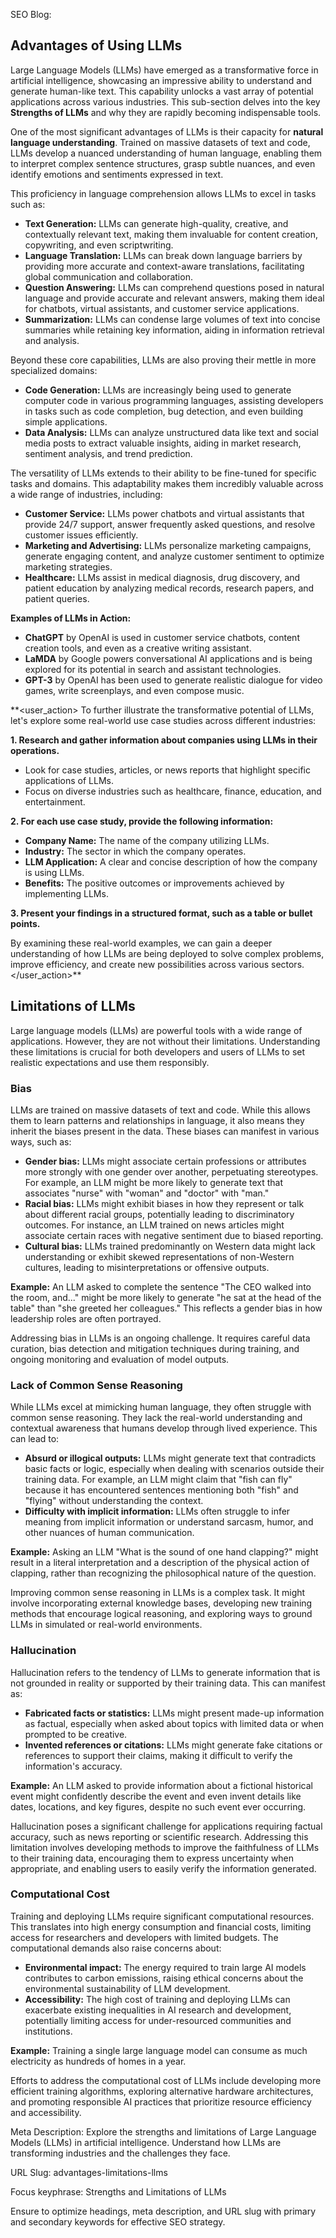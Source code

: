 SEO Blog:

## Advantages of Using LLMs

Large Language Models (LLMs) have emerged as a transformative force in artificial intelligence, showcasing an impressive ability to understand and generate human-like text. This capability unlocks a vast array of potential applications across various industries. This sub-section delves into the key **Strengths of LLMs** and why they are rapidly becoming indispensable tools.

One of the most significant advantages of LLMs is their capacity for **natural language understanding**. Trained on massive datasets of text and code, LLMs develop a nuanced understanding of human language, enabling them to interpret complex sentence structures, grasp subtle nuances, and even identify emotions and sentiments expressed in text. 

This proficiency in language comprehension allows LLMs to excel in tasks such as:

* **Text Generation:** LLMs can generate high-quality, creative, and contextually relevant text, making them invaluable for content creation, copywriting, and even scriptwriting. 
* **Language Translation:** LLMs can break down language barriers by providing more accurate and context-aware translations, facilitating global communication and collaboration.
* **Question Answering:** LLMs can comprehend questions posed in natural language and provide accurate and relevant answers, making them ideal for chatbots, virtual assistants, and customer service applications.
* **Summarization:** LLMs can condense large volumes of text into concise summaries while retaining key information, aiding in information retrieval and analysis.

Beyond these core capabilities, LLMs are also proving their mettle in more specialized domains:

* **Code Generation:** LLMs are increasingly being used to generate computer code in various programming languages, assisting developers in tasks such as code completion, bug detection, and even building simple applications. 
* **Data Analysis:** LLMs can analyze unstructured data like text and social media posts to extract valuable insights, aiding in market research, sentiment analysis, and trend prediction.

The versatility of LLMs extends to their ability to be fine-tuned for specific tasks and domains. This adaptability makes them incredibly valuable across a wide range of industries, including:

* **Customer Service:** LLMs power chatbots and virtual assistants that provide 24/7 support, answer frequently asked questions, and resolve customer issues efficiently.
* **Marketing and Advertising:** LLMs personalize marketing campaigns, generate engaging content, and analyze customer sentiment to optimize marketing strategies.
* **Healthcare:** LLMs assist in medical diagnosis, drug discovery, and patient education by analyzing medical records, research papers, and patient queries.

**Examples of LLMs in Action:**

* **ChatGPT** by OpenAI is used in customer service chatbots, content creation tools, and even as a creative writing assistant.
* **LaMDA** by Google powers conversational AI applications and is being explored for its potential in search and assistant technologies.
* **GPT-3** by OpenAI has been used to generate realistic dialogue for video games, write screenplays, and even compose music.

**<user_action> 
To further illustrate the transformative potential of LLMs, let's explore some real-world use case studies across different industries:

**1. Research and gather information about companies using LLMs in their operations.**
  * Look for case studies, articles, or news reports that highlight specific applications of LLMs.
  * Focus on diverse industries such as healthcare, finance, education, and entertainment.

**2. For each use case study, provide the following information:**
  * **Company Name:** The name of the company utilizing LLMs.
  * **Industry:** The sector in which the company operates.
  * **LLM Application:** A clear and concise description of how the company is using LLMs.
  * **Benefits:** The positive outcomes or improvements achieved by implementing LLMs.

**3. Present your findings in a structured format, such as a table or bullet points.**

By examining these real-world examples, we can gain a deeper understanding of how LLMs are being deployed to solve complex problems, improve efficiency, and create new possibilities across various sectors. 
</user_action>**




## Limitations of LLMs

Large language models (LLMs) are powerful tools with a wide range of applications. However, they are not without their limitations. Understanding these limitations is crucial for both developers and users of LLMs to set realistic expectations and use them responsibly.

### Bias

LLMs are trained on massive datasets of text and code. While this allows them to learn patterns and relationships in language, it also means they inherit the biases present in the data. These biases can manifest in various ways, such as:

* **Gender bias:** LLMs might associate certain professions or attributes more strongly with one gender over another, perpetuating stereotypes. For example, an LLM might be more likely to generate text that associates "nurse" with "woman" and "doctor" with "man."
* **Racial bias:** LLMs might exhibit biases in how they represent or talk about different racial groups, potentially leading to discriminatory outcomes. For instance, an LLM trained on news articles might associate certain races with negative sentiment due to biased reporting.
* **Cultural bias:** LLMs trained predominantly on Western data might lack understanding or exhibit skewed representations of non-Western cultures, leading to misinterpretations or offensive outputs.

**Example:** An LLM asked to complete the sentence "The CEO walked into the room, and..." might be more likely to generate "he sat at the head of the table" than "she greeted her colleagues." This reflects a gender bias in how leadership roles are often portrayed.

Addressing bias in LLMs is an ongoing challenge. It requires careful data curation, bias detection and mitigation techniques during training, and ongoing monitoring and evaluation of model outputs.

### Lack of Common Sense Reasoning

While LLMs excel at mimicking human language, they often struggle with common sense reasoning. They lack the real-world understanding and contextual awareness that humans develop through lived experience. This can lead to:

* **Absurd or illogical outputs:** LLMs might generate text that contradicts basic facts or logic, especially when dealing with scenarios outside their training data. For example, an LLM might claim that "fish can fly" because it has encountered sentences mentioning both "fish" and "flying" without understanding the context.
* **Difficulty with implicit information:** LLMs often struggle to infer meaning from implicit information or understand sarcasm, humor, and other nuances of human communication.

**Example:** Asking an LLM "What is the sound of one hand clapping?" might result in a literal interpretation and a description of the physical action of clapping, rather than recognizing the philosophical nature of the question.

Improving common sense reasoning in LLMs is a complex task. It might involve incorporating external knowledge bases, developing new training methods that encourage logical reasoning, and exploring ways to ground LLMs in simulated or real-world environments.

### Hallucination

Hallucination refers to the tendency of LLMs to generate information that is not grounded in reality or supported by their training data. This can manifest as:

* **Fabricated facts or statistics:** LLMs might present made-up information as factual, especially when asked about topics with limited data or when prompted to be creative.
* **Invented references or citations:** LLMs might generate fake citations or references to support their claims, making it difficult to verify the information's accuracy.

**Example:** An LLM asked to provide information about a fictional historical event might confidently describe the event and even invent details like dates, locations, and key figures, despite no such event ever occurring.

Hallucination poses a significant challenge for applications requiring factual accuracy, such as news reporting or scientific research. Addressing this limitation involves developing methods to improve the faithfulness of LLMs to their training data, encouraging them to express uncertainty when appropriate, and enabling users to easily verify the information generated.

### Computational Cost

Training and deploying LLMs require significant computational resources. This translates into high energy consumption and financial costs, limiting access for researchers and developers with limited budgets. The computational demands also raise concerns about:

* **Environmental impact:** The energy required to train large AI models contributes to carbon emissions, raising ethical concerns about the environmental sustainability of LLM development.
* **Accessibility:** The high cost of training and deploying LLMs can exacerbate existing inequalities in AI research and development, potentially limiting access for under-resourced communities and institutions.

**Example:** Training a single large language model can consume as much electricity as hundreds of homes in a year.

Efforts to address the computational cost of LLMs include developing more efficient training algorithms, exploring alternative hardware architectures, and promoting responsible AI practices that prioritize resource efficiency and accessibility.

Meta Description: Explore the strengths and limitations of Large Language Models (LLMs) in artificial intelligence. Understand how LLMs are transforming industries and the challenges they face. 

URL Slug: advantages-limitations-llms

Focus keyphrase: Strengths and Limitations of LLMs

Ensure to optimize headings, meta description, and URL slug with primary and secondary keywords for effective SEO strategy.